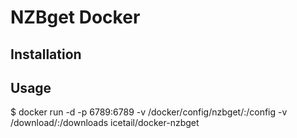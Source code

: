 # NZBget Docker

## Installation


## Usage
$ docker run -d -p 6789:6789 -v /docker/config/nzbget/:/config -v /download/:/downloads icetail/docker-nzbget
